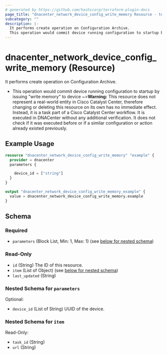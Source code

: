 ```yaml
---
# generated by https://github.com/hashicorp/terraform-plugin-docs
page_title: "dnacenter_network_device_config_write_memory Resource - terraform-provider-dnacenter"
subcategory: ""
description: |-
  It performs create operation on Configuration Archive.
  This operation would commit device running configuration to startup by issuing "write memory" to device
---
```


# dnacenter_network_device_config_write_memory (Resource)

It performs create operation on Configuration Archive.

- This operation would commit device running configuration to startup by issuing "write memory" to device
~>**Warning:**
This resource does not represent a real-world entity in Cisco Catalyst Center, therefore changing or deleting this resource on its own has no immediate effect.
Instead, it is a task part of a Cisco Catalyst Center workflow. It is executed in DNACenter without any additional verification. It does not check if it was executed before or if a similar configuration or action already existed previously.

## Example Usage

```terraform
resource "dnacenter_network_device_config_write_memory" "example" {
  provider = dnacenter
  parameters {

    device_id = ["string"]
  }
}

output "dnacenter_network_device_config_write_memory_example" {
  value = dnacenter_network_device_config_write_memory.example
}
```

<!-- schema generated by tfplugindocs -->
## Schema

### Required

- `parameters` (Block List, Min: 1, Max: 1) (see [below for nested schema](#nestedblock--parameters))

### Read-Only

- `id` (String) The ID of this resource.
- `item` (List of Object) (see [below for nested schema](#nestedatt--item))
- `last_updated` (String)

<a id="nestedblock--parameters"></a>
### Nested Schema for `parameters`

Optional:

- `device_id` (List of String) UUID of the device.


<a id="nestedatt--item"></a>
### Nested Schema for `item`

Read-Only:

- `task_id` (String)
- `url` (String)
